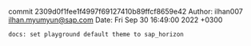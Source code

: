 commit 2309d0f1fee1f4997f69127410b89ffcf8659e42
Author: ilhan007 <ilhan.myumyun@sap.com>
Date:   Fri Sep 30 16:49:00 2022 +0300

    docs: set playground default theme to sap_horizon
